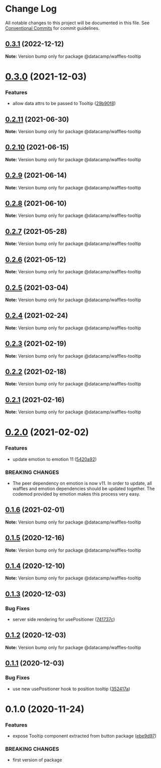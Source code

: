 # Change Log

All notable changes to this project will be documented in this file.
See [Conventional Commits](https://conventionalcommits.org) for commit guidelines.

## [0.3.1](https://github.com/datacamp/design-system/compare/@datacamp/waffles-tooltip@0.3.0...@datacamp/waffles-tooltip@0.3.1) (2022-12-12)

**Note:** Version bump only for package @datacamp/waffles-tooltip





# [0.3.0](https://github.com/datacamp/design-system/compare/@datacamp/waffles-tooltip@0.2.11...@datacamp/waffles-tooltip@0.3.0) (2021-12-03)


### Features

* allow data attrs to be passed to Tooltip ([29b90f8](https://github.com/datacamp/design-system/commit/29b90f8))





## [0.2.11](https://github.com/datacamp/design-system/compare/@datacamp/waffles-tooltip@0.2.10...@datacamp/waffles-tooltip@0.2.11) (2021-06-30)

**Note:** Version bump only for package @datacamp/waffles-tooltip





## [0.2.10](https://github.com/datacamp/design-system/compare/@datacamp/waffles-tooltip@0.2.9...@datacamp/waffles-tooltip@0.2.10) (2021-06-15)

**Note:** Version bump only for package @datacamp/waffles-tooltip





## [0.2.9](https://github.com/datacamp/design-system/compare/@datacamp/waffles-tooltip@0.2.8...@datacamp/waffles-tooltip@0.2.9) (2021-06-14)

**Note:** Version bump only for package @datacamp/waffles-tooltip





## [0.2.8](https://github.com/datacamp/design-system/compare/@datacamp/waffles-tooltip@0.2.7...@datacamp/waffles-tooltip@0.2.8) (2021-06-10)

**Note:** Version bump only for package @datacamp/waffles-tooltip





## [0.2.7](https://github.com/datacamp/design-system/compare/@datacamp/waffles-tooltip@0.2.6...@datacamp/waffles-tooltip@0.2.7) (2021-05-28)

**Note:** Version bump only for package @datacamp/waffles-tooltip





## [0.2.6](https://github.com/datacamp/design-system/compare/@datacamp/waffles-tooltip@0.2.5...@datacamp/waffles-tooltip@0.2.6) (2021-05-12)

**Note:** Version bump only for package @datacamp/waffles-tooltip





## [0.2.5](https://github.com/datacamp/design-system/compare/@datacamp/waffles-tooltip@0.2.4...@datacamp/waffles-tooltip@0.2.5) (2021-03-04)

**Note:** Version bump only for package @datacamp/waffles-tooltip





## [0.2.4](https://github.com/datacamp/design-system/compare/@datacamp/waffles-tooltip@0.2.3...@datacamp/waffles-tooltip@0.2.4) (2021-02-24)

**Note:** Version bump only for package @datacamp/waffles-tooltip





## [0.2.3](https://github.com/datacamp/design-system/compare/@datacamp/waffles-tooltip@0.2.2...@datacamp/waffles-tooltip@0.2.3) (2021-02-19)

**Note:** Version bump only for package @datacamp/waffles-tooltip





## [0.2.2](https://github.com/datacamp/design-system/compare/@datacamp/waffles-tooltip@0.2.1...@datacamp/waffles-tooltip@0.2.2) (2021-02-18)

**Note:** Version bump only for package @datacamp/waffles-tooltip





## [0.2.1](https://github.com/datacamp/design-system/compare/@datacamp/waffles-tooltip@0.2.0...@datacamp/waffles-tooltip@0.2.1) (2021-02-16)

**Note:** Version bump only for package @datacamp/waffles-tooltip





# [0.2.0](https://github.com/datacamp/design-system/compare/@datacamp/waffles-tooltip@0.1.6...@datacamp/waffles-tooltip@0.2.0) (2021-02-02)


### Features

* update emotion to emotion 11 ([5420a92](https://github.com/datacamp/design-system/commit/5420a92))


### BREAKING CHANGES

* The peer dependency on emotion is now v11. In order to update, all waffles and emotion dependencies should be updated together. The codemod provided by emotion makes this process very easy.





## [0.1.6](https://github.com/datacamp/design-system/compare/@datacamp/waffles-tooltip@0.1.5...@datacamp/waffles-tooltip@0.1.6) (2021-02-01)

**Note:** Version bump only for package @datacamp/waffles-tooltip





## [0.1.5](https://github.com/datacamp/design-system/compare/@datacamp/waffles-tooltip@0.1.4...@datacamp/waffles-tooltip@0.1.5) (2020-12-16)

**Note:** Version bump only for package @datacamp/waffles-tooltip





## [0.1.4](https://github.com/datacamp/design-system/compare/@datacamp/waffles-tooltip@0.1.3...@datacamp/waffles-tooltip@0.1.4) (2020-12-10)

**Note:** Version bump only for package @datacamp/waffles-tooltip





## [0.1.3](https://github.com/datacamp/design-system/compare/@datacamp/waffles-tooltip@0.1.2...@datacamp/waffles-tooltip@0.1.3) (2020-12-03)


### Bug Fixes

* server side rendering for usePositioner ([741737c](https://github.com/datacamp/design-system/commit/741737c))





## [0.1.2](https://github.com/datacamp/design-system/compare/@datacamp/waffles-tooltip@0.1.1...@datacamp/waffles-tooltip@0.1.2) (2020-12-03)

**Note:** Version bump only for package @datacamp/waffles-tooltip





## [0.1.1](https://github.com/datacamp/design-system/compare/@datacamp/waffles-tooltip@0.1.0...@datacamp/waffles-tooltip@0.1.1) (2020-12-03)


### Bug Fixes

* use new usePositioner hook to position tooltip ([352417a](https://github.com/datacamp/design-system/commit/352417a))





# 0.1.0 (2020-11-24)


### Features

* expose Tooltip component extracted from button package ([ebe9d97](https://github.com/datacamp/design-system/commit/ebe9d97))


### BREAKING CHANGES

* first version of package
